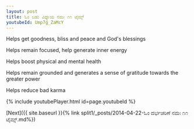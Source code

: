 ```yaml
---
layout: post
title: ಓಂ ಬಹು ವಿಧ್ಯಾಯ ನಮಃ ೧೧ ಟೈಮ್ಸ್
youtubeId: Ump7g_ZaMcY
---
```

 
 
Helps get goodness, bliss and peace and God's blessings
 
Helps remain focused, help generate inner energy 
 
Helps boost physical and mental health 
 
Helps remain grounded and generates a sense of gratitude towards the greater power 
 
Helps reduce bad karma
 
 
 
 


{% include youtubePlayer.html id=page.youtubeId %}
 
[Next]({{ site.baseurl }}{% link  split1/_posts/2014-04-22-ಓಂ ದರ್ಭಚರಿಣೆ ನಮಃ ೧೧ ಟೈಮ್ಸ್.md%})
 
